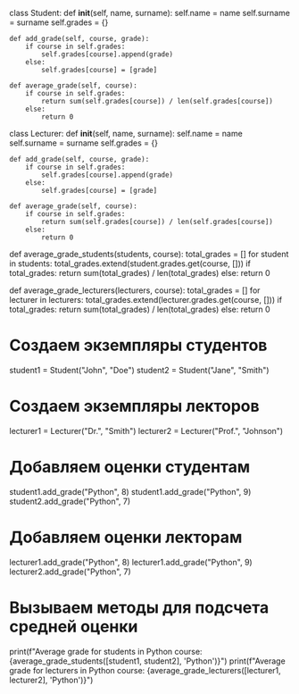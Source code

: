 class Student:
    def __init__(self, name, surname):
        self.name = name
        self.surname = surname
        self.grades = {}

    def add_grade(self, course, grade):
        if course in self.grades:
            self.grades[course].append(grade)
        else:
            self.grades[course] = [grade]

    def average_grade(self, course):
        if course in self.grades:
            return sum(self.grades[course]) / len(self.grades[course])
        else:
            return 0

class Lecturer:
    def __init__(self, name, surname):
        self.name = name
        self.surname = surname
        self.grades = {}

    def add_grade(self, course, grade):
        if course in self.grades:
            self.grades[course].append(grade)
        else:
            self.grades[course] = [grade]

    def average_grade(self, course):
        if course in self.grades:
            return sum(self.grades[course]) / len(self.grades[course])
        else:
            return 0

def average_grade_students(students, course):
    total_grades = []
    for student in students:
        total_grades.extend(student.grades.get(course, []))
    if total_grades:
        return sum(total_grades) / len(total_grades)
    else:
        return 0

def average_grade_lecturers(lecturers, course):
    total_grades = []
    for lecturer in lecturers:
        total_grades.extend(lecturer.grades.get(course, []))
    if total_grades:
        return sum(total_grades) / len(total_grades)
    else:
        return 0

# Создаем экземпляры студентов
student1 = Student("John", "Doe")
student2 = Student("Jane", "Smith")

# Создаем экземпляры лекторов
lecturer1 = Lecturer("Dr.", "Smith")
lecturer2 = Lecturer("Prof.", "Johnson")

# Добавляем оценки студентам
student1.add_grade("Python", 8)
student1.add_grade("Python", 9)
student2.add_grade("Python", 7)

# Добавляем оценки лекторам
lecturer1.add_grade("Python", 8)
lecturer1.add_grade("Python", 9)
lecturer2.add_grade("Python", 7)

# Вызываем методы для подсчета средней оценки
print(f"Average grade for students in Python course: {average_grade_students([student1, student2], 'Python')}")
print(f"Average grade for lecturers in Python course: {average_grade_lecturers([lecturer1, lecturer2], 'Python')}")